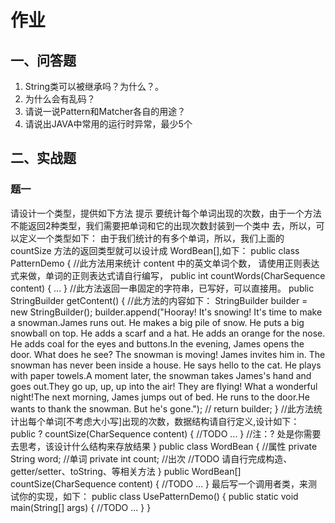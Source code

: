 # 作业

[//]: # (哈哈我是注释，不会在浏览器中显示。
  Date: 2022-07-21 13:55:43
  LastEditors: gyg
  LastEditTime: 2022-07-21 14:01:07
  FilePath: \note\郭有根-第十一章作业.md
)

## 一、问答题

1. String类可以被继承吗？为什么？。
2. 为什么会有乱码？
3. 请说一说Pattern和Matcher各自的用途？
4. 请说出JAVA中常用的运行时异常，最少5个

## 二、实战题

### 题一

请设计一个类型，提供如下方法
提示
要统计每个单词出现的次数，由于一个方法不能返回2种类型，我们需要把单词和它的出现次数封装到一个类中
去，所以，可以定义一个类型如下：
由于我们统计的有多个单词，所以，我们上面的 countSize 方法的返回类型就可以设计成 WordBean[],如下：
public class PatternDemo {
//此方法用来统计 content 中的英文单词个数， 请使用正则表达式来做，单词的正则表达式请自行编写，
public int countWords(CharSequence content) { ... }
//此方法返回一串固定的字符串，已写好，可以直接用。
public StringBuilder getContent() {
//此方法的内容如下：
StringBuilder builder = new StringBuilder();
builder.append("Hooray! It's snowing! It's time to make a snowman.James runs out.
He makes a big pile of snow. He puts a big snowball on top. He adds a scarf and a hat. He
adds an orange for the nose. He adds coal for the eyes and buttons.In the evening, James
opens the door. What does he see? The snowman is moving! James invites him in. The snowman
has never been inside a house. He says hello to the cat. He plays with paper towels.A
moment later, the snowman takes James's hand and goes out.They go up, up, up into the air!
They are flying! What a wonderful night!The next morning, James jumps out of bed. He runs
to the door.He wants to thank the snowman. But he's gone.");
//
return builder;
}
//此方法统计出每个单词[不考虑大小写]出现的次数，数据结构请自行定义,设计如下：
public ? countSize(CharSequence content) {
//TODO ...
}
//注：? 处是你需要去思考，该设计什么结构来存放结果
}
public class WordBean {
//属性
private String word; //单词
private int count; //出次
//TODO 请自行完成构造、getter/setter、toString、等相关方法
}
public WordBean[] countSize(CharSequence content) {
//TODO ...
}
最后写一个调用者类，来测试你的实现，如下：
public class UsePatternDemo() {
public static void main(String[] args) {
//TODO ...
}
}
